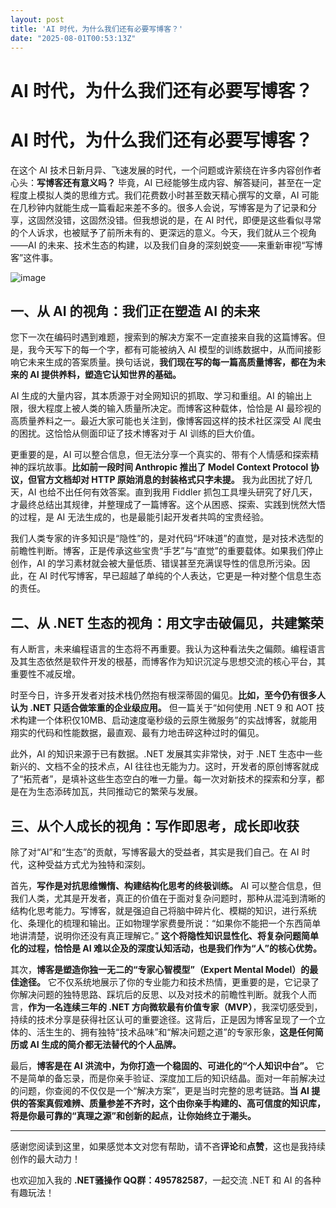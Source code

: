 ```yaml
---
layout: post
title: 'AI 时代，为什么我们还有必要写博客？'
date: "2025-08-01T00:53:13Z"
---
```

AI 时代，为什么我们还有必要写博客？
===================

AI 时代，为什么我们还有必要写博客？
===================

在这个 AI 技术日新月异、飞速发展的时代，一个问题或许萦绕在许多内容创作者心头：**写博客还有意义吗？** 毕竟，AI 已经能够生成内容、解答疑问，甚至在一定程度上模拟人类的思维方式。我们花费数小时甚至数天精心撰写的文章，AI 可能在几秒钟内就能生成一篇看起来差不多的。很多人会说，写博客是为了记录和分享，这固然没错，这固然没错。但我想说的是，在 AI 时代，即便是这些看似寻常的个人诉求，也被赋予了前所未有的、更深远的意义。今天，我们就从三个视角——AI 的未来、技术生态的构建，以及我们自身的深刻蜕变——来重新审视“写博客”这件事。

![image](https://img2024.cnblogs.com/blog/233608/202507/233608-20250729232313633-1741811153.png)

一、从 AI 的视角：我们正在塑造 AI 的未来
------------------------

您下一次在编码时遇到难题，搜索到的解决方案不一定直接来自我的这篇博客。但是，我今天写下的每一个字，都有可能被纳入 AI 模型的训练数据中，从而间接影响它未来生成的答案质量。换句话说，**我们现在写的每一篇高质量博客，都在为未来的 AI 提供养料，塑造它认知世界的基础。**

AI 生成的大量内容，其本质源于对全网知识的抓取、学习和重组。AI 的输出上限，很大程度上被人类的输入质量所决定。而博客这种载体，恰恰是 AI 最珍视的高质量养料之一。最近大家可能也关注到，像博客园这样的技术社区深受 AI 爬虫的困扰。这恰恰从侧面印证了技术博客对于 AI 训练的巨大价值。

更重要的是，AI 可以整合信息，但无法分享一个真实的、带有个人情感和探索精神的踩坑故事。**比如前一段时间 Anthropic 推出了 Model Context Protocol 协议，但官方文档却对 HTTP 原始消息的封装格式只字未提。** 我为此困扰了好几天，AI 也给不出任何有效答案。直到我用 Fiddler 抓包工具埋头研究了好几天，才最终总结出其规律，并整理成了一篇博客。这个从困惑、探索、实践到恍然大悟的过程，是 AI 无法生成的，也是最能引起开发者共鸣的宝贵经验。

我们人类专家的许多知识是“隐性”的，是对代码“坏味道”的直觉，是对技术选型的前瞻性判断。博客，正是传承这些宝贵“手艺”与“直觉”的重要载体。如果我们停止创作，AI 的学习素材就会被大量低质、错误甚至充满误导性的信息所污染。因此，在 AI 时代写博客，早已超越了单纯的个人表达，它更是一种对整个信息生态的责任。

二、从 .NET 生态的视角：用文字击破偏见，共建繁荣
---------------------------

有人断言，未来编程语言的生态将不再重要。我认为这种看法失之偏颇。编程语言及其生态依然是软件开发的根基，而博客作为知识沉淀与思想交流的核心平台，其重要性不减反增。

时至今日，许多开发者对技术栈仍然抱有根深蒂固的偏见。**比如，至今仍有很多人认为 .NET 只适合做笨重的企业级应用。** 但一篇关于“如何使用 .NET 9 和 AOT 技术构建一个体积仅10MB、启动速度毫秒级的云原生微服务”的实战博客，就能用翔实的代码和性能数据，最直观、最有力地击碎这种过时的偏见。

此外，AI 的知识来源于已有数据。.NET 发展其实非常快，对于 .NET 生态中一些新兴的、文档不全的技术点，AI 往往也无能为力。这时，开发者的原创博客就成了“拓荒者”，是填补这些生态空白的唯一力量。每一次对新技术的探索和分享，都是在为生态添砖加瓦，共同推动它的繁荣与发展。

三、从个人成长的视角：写作即思考，成长即收获
----------------------

除了对“AI”和“生态”的贡献，写博客最大的受益者，其实是我们自己。在 AI 时代，这种受益方式尤为独特和深刻。

首先，**写作是对抗思维懒惰、构建结构化思考的终极训练。** AI 可以整合信息，但我们人类，尤其是开发者，真正的价值在于面对复杂问题时，那种从混沌到清晰的结构化思考能力。写博客，就是强迫自己将脑中碎片化、模糊的知识，进行系统化、条理化的梳理和输出。正如物理学家费曼所说：“如果你不能把一个东西简单地讲清楚，说明你还没有真正理解它。” **这个将隐性知识显性化、将复杂问题简单化的过程，恰恰是 AI 难以企及的深度认知活动，也是我们作为“人”的核心优势。**

其次，**博客是塑造你独一无二的“专家心智模型”（Expert Mental Model）的最佳途径。** 它不仅系统地展示了你的专业能力和技术热情，更重要的是，它记录了你解决问题的独特思路、踩坑后的反思、以及对技术的前瞻性判断。就我个人而言，**作为一名连续三年的 .NET 方向微软最有价值专家（MVP）**，我深切感受到，持续的技术分享是获得社区认可的重要途径。这背后，正是因为博客呈现了一个立体的、活生生的、拥有独特“技术品味”和“解决问题之道”的专家形象，**这是任何简历或 AI 生成的简介都无法替代的个人品牌。**

最后，**博客是在 AI 洪流中，为你打造一个稳固的、可进化的“个人知识中台”。** 它不是简单的备忘录，而是你亲手验证、深度加工后的知识结晶。面对一年前解决过的问题，你查阅的不仅仅是一个“解决方案”，更是当时完整的思考链路。**当 AI 提供的答案真假难辨、质量参差不齐时，这个由你亲手构建的、高可信度的知识库，将是你最可靠的“真理之源”和创新的起点，让你始终立于潮头。**

* * *

感谢您阅读到这里，如果感觉本文对您有帮助，请不吝**评论**和**点赞**，这也是我持续创作的最大动力！

也欢迎加入我的 **.NET骚操作 QQ群：495782587**，一起交流 .NET 和 AI 的各种有趣玩法！